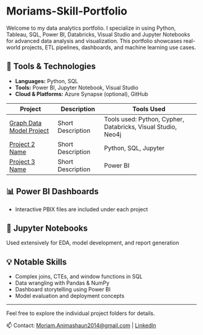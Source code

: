 # Moriams-Skill-Portfolio
Welcome to my data analytics portfolio. I specialize in using Python, Tableau, SQL, Power BI, Databricks, Visual Studio and Jupyter Notebooks for advanced data analysis and visualization. This portfolio showcases real-world projects, ETL pipelines, dashboards, and machine learning use cases.

## 🔧 Tools & Technologies
- **Languages:** Python, SQL
- **Tools:** Power BI, Jupyter Notebook, Visual Studio
- **Cloud & Platforms:** Azure Synapse (optional), GitHub

| Project | Description | Tools Used |
|--------|-------------|-------------|
| [Graph Data Model Project](https://github.com/moriampaints/Moriams-Skill-Portfolio/tree/main/Graph%20Data%20Model%20Project) | Short Description | Tools used: Python, Cypher, Databricks, Visual Studio, Neo4j |
| [Project 2 Name]() | Short Description | Python, SQL, Jupyter |
| [Project 3 Name]() | Short Description | Power BI |

## 📊 Power BI Dashboards
- Interactive PBIX files are included under each project

## 📓 Jupyter Notebooks
Used extensively for EDA, model development, and report generation

## 💡 Notable Skills
- Complex joins, CTEs, and window functions in SQL
- Data wrangling with Pandas & NumPy
- Dashboard storytelling using Power BI
- Model evaluation and deployment concepts

---

Feel free to explore the individual project folders for details.

📫 Contact: Moriam.Animashaun2014@gmail.com | [LinkedIn]([https://linkedin.com/in/yourprofile](https://www.linkedin.com/in/moriam-animashaun-72336b11a/))
